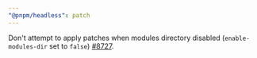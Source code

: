 ```yaml
---
"@pnpm/headless": patch
---
```


Don't attempt to apply patches when modules directory disabled (`enable-modules-dir` set to `false`) [#8727](https://github.com/pnpm/pnpm/pull/8727).
